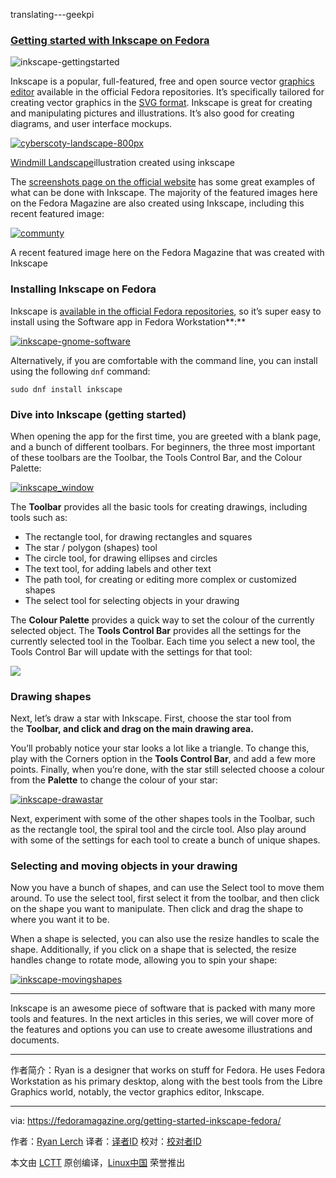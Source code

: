 translating---geekpi

### [Getting started with Inkscape on Fedora][2]

 ![inkscape-gettingstarted](https://cdn.fedoramagazine.org/wp-content/uploads/2016/10/inkscape-gettingstarted-945x400.png) 

Inkscape is a popular, full-featured, free and open source vector [graphics editor][3] available in the official Fedora repositories. It’s specifically tailored for creating vector graphics in the [SVG format][4]. Inkscape is great for creating and manipulating pictures and illustrations. It’s also good for creating diagrams, and user interface mockups.

[
 ![cyberscoty-landscape-800px](https://cdn.fedoramagazine.org/wp-content/uploads/2016/10/cyberscoty-landscape-800px.png) 
][5]

[Windmill Landscape][1]illustration created using inkscape

The [screenshots page on the official website][6] has some great examples of what can be done with Inkscape. The majority of the featured images here on the Fedora Magazine are also created using Inkscape, including this recent featured image:

[
 ![communty](https://cdn.fedoramagazine.org/wp-content/uploads/2016/09/communty.png) 
][7]

A recent featured image here on the Fedora Magazine that was created with Inkscape

### Installing Inkscape on Fedora

Inkscape is [available in the official Fedora repositories][8], so it’s super easy to install using the Software app in Fedora Workstation**:**

[
 ![inkscape-gnome-software](https://cdn.fedoramagazine.org/wp-content/uploads/2016/10/inkscape-gnome-software.png) 
][9]

Alternatively, if you are comfortable with the command line, you can install using the following `dnf` command:

```
sudo dnf install inkscape
```

### Dive into Inkscape (getting started)

When opening the app for the first time, you are greeted with a blank page, and a bunch of different toolbars. For beginners, the three most important of these toolbars are the Toolbar, the Tools Control Bar, and the Colour Palette:

[
 ![inkscape_window](https://cdn.fedoramagazine.org/wp-content/uploads/2016/10/inkscape_window.png) 
][10]

The **Toolbar** provides all the basic tools for creating drawings, including tools such as:

*   The rectangle tool, for drawing rectangles and squares
*   The star / polygon (shapes) tool
*   The circle tool, for drawing ellipses and circles
*   The text tool, for adding labels and other text
*   The path tool, for creating or editing more complex or customized shapes
*   The select tool for selecting objects in your drawing

The **Colour Palette** provides a quick way to set the colour of the currently selected object. The **Tools Control Bar** provides all the settings for the currently selected tool in the Toolbar. Each time you select a new tool, the Tools Control Bar will update with the settings for that tool:

[
 ![](https://cdn.fedoramagazine.org/wp-content/uploads/2016/10/inkscape-toolscontrolbar.gif) 
][11]

### Drawing shapes

Next, let’s draw a star with Inkscape. First, choose the star tool from the **Toolbar, **and click and drag on the main drawing area**.**

You’ll probably notice your star looks a lot like a triangle. To change this, play with the Corners option in the **Tools Control Bar**, and add a few more points. Finally, when you’re done, with the star still selected choose a colour from the **Palette** to change the colour of your star:

[
 ![inkscape-drawastar](https://cdn.fedoramagazine.org/wp-content/uploads/2016/10/inkscape-drawastar.gif) 
][12]

Next, experiment with some of the other shapes tools in the Toolbar, such as the rectangle tool, the spiral tool and the circle tool. Also play around with some of the settings for each tool to create a bunch of unique shapes.

### Selecting and moving objects in your drawing

Now you have a bunch of shapes, and can use the Select tool to move them around. To use the select tool, first select it from the toolbar, and then click on the shape you want to manipulate. Then click and drag the shape to where you want it to be.

When a shape is selected, you can also use the resize handles to scale the shape. Additionally, if you click on a shape that is selected, the resize handles change to rotate mode, allowing you to spin your shape:

[
 ![inkscape-movingshapes](https://cdn.fedoramagazine.org/wp-content/uploads/2016/10/inkscape-movingshapes.gif) 
][13]

* * *

Inkscape is an awesome piece of software that is packed with many more tools and features. In the next articles in this series, we will cover more of the features and options you can use to create awesome illustrations and documents.

-----------------------

作者简介：Ryan is a designer that works on stuff for Fedora. He uses Fedora Workstation as his primary desktop, along with the best tools from the Libre Graphics world, notably, the vector graphics editor, Inkscape.


--------------------------------------------------------------------------------

via: https://fedoramagazine.org/getting-started-inkscape-fedora/

作者：[Ryan Lerch][a]
译者：[译者ID](https://github.com/译者ID)
校对：[校对者ID](https://github.com/校对者ID)

本文由 [LCTT](https://github.com/LCTT/TranslateProject) 原创编译，[Linux中国](https://linux.cn/) 荣誉推出

[a]:http://ryanlerch.id.fedoraproject.org/
[1]:https://openclipart.org/detail/185885/windmill-in-landscape
[2]:https://fedoramagazine.org/getting-started-inkscape-fedora/
[3]:https://inkscape.org/
[4]:https://en.wikipedia.org/wiki/Scalable_Vector_Graphics
[5]:https://cdn.fedoramagazine.org/wp-content/uploads/2016/10/cyberscoty-landscape-800px.png
[6]:https://inkscape.org/en/about/screenshots/
[7]:https://cdn.fedoramagazine.org/wp-content/uploads/2016/09/communty.png
[8]:https://apps.fedoraproject.org/packages/inkscape
[9]:https://cdn.fedoramagazine.org/wp-content/uploads/2016/10/inkscape-gnome-software.png
[10]:https://cdn.fedoramagazine.org/wp-content/uploads/2016/10/inkscape_window.png
[11]:https://cdn.fedoramagazine.org/wp-content/uploads/2016/10/inkscape-toolscontrolbar.gif
[12]:https://cdn.fedoramagazine.org/wp-content/uploads/2016/10/inkscape-drawastar.gif
[13]:https://cdn.fedoramagazine.org/wp-content/uploads/2016/10/inkscape-movingshapes.gif
